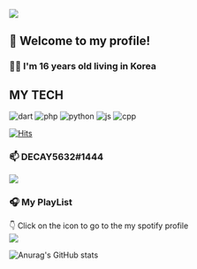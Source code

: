 <img src="https://capsule-render.vercel.app/api?type=Venom&color=auto&height=120&section=header&text=DECAY5632&fontSize=70" />

## 👋 Welcome to my profile!<br/>
### 👨‍🎓 I'm 16 years old living in Korea

## MY TECH
![dart](https://img.shields.io/badge/Dart-0175C2?style=for-the-badge&logo=dart&logoColor=white)
![php](https://img.shields.io/badge/PHP-777BB4?style=for-the-badge&logo=php&logoColor=white)
![python](https://img.shields.io/badge/Python-3776AB?style=for-the-badge&logo=python&logoColor=white)
![js](https://img.shields.io/badge/JavaScript-F7DF1E?style=for-the-badge&logo=JavaScript&logoColor=white)
![cpp](https://img.shields.io/badge/C%2B%2B-00599C?style=for-the-badge&logo=c%2B%2B&logoColor=white)

[![Hits](https://hits.seeyoufarm.com/api/count/incr/badge.svg?url=https%3A%2F%2Fgithub.com%2Fgjbae1212%2Fhit-counter&count_bg=%23FD985D&title_bg=%23000000&icon=github.svg&icon_color=%23FFFFFF&title=Hits&edge_flat=false)](https://hits.seeyoufarm.com)

### 📫 DECAY5632#1444
<p>
  <img src="https://img.shields.io/badge/Discord-5865F2?style=flat&logo=Discord&logoColor=white"/>
</p>

### 🎧 My PlayList
<p>
  👇 Click on the icon to go to the my spotify profile<br/>
  <a href="https://open.spotify.com/user/31hvg52huo4nyayhhepwumt47x3q?si=210071b25dd0442e" target="_blank"><img src="https://img.shields.io/badge/Spotify-1DB954?style=flat&logo=Spotify&logoColor=white"/></a>
</p>

![Anurag's GitHub stats](https://github-readme-stats.vercel.app/api?username=DECAY5632&show_icons=true&theme=dark)

<!--
**DECAY5632/DECAY5632** is a ✨ _special_ ✨ repository because its `README.md` (this file) appears on your GitHub profile.

Here are some ideas to get you started:

- 🔭 I’m currently working on ...
- 🌱 I’m currently learning ...
- 👯 I’m looking to collaborate on ...
- 🤔 I’m looking for help with ...
- 💬 Ask me about ...
- 📫 How to reach me: ...
- 😄 Pronouns: ...
- ⚡ Fun fact: ...
-->
